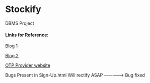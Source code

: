 # Stockify
DBMS Project

#### Links for Reference:
[Blog 1](https://www.analyticsvidhya.com/blog/2018/10/predicting-stock-price-machine-learningnd-deep-learning-techniques-python/)

[Blog 2](https://towardsdatascience.com/getting-rich-quick-with-machine-learning-and-stock-market-predictions-696802da94fe)

[OTP Provider website](https://www.miniorange.com/otp-verification-serivce#validateotpjs)

Bugs Present in Sign-Up.html 
Will rectify ASAP -------> Bug fixed 
